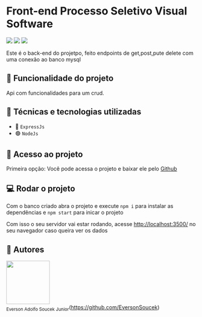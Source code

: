 # Front-end Processo Seletivo Visual Software

<div style:>
    <img src="https://img.shields.io/badge/Status-Completo-brightgreen">
    <img src='https://img.shields.io/github/languages/top/EversonSoucek/visual-processoseletivoBackend'>
    <img src='https://img.shields.io/github/languages/code-size/EversonSoucek/visual-processoseletivoBackend'>
</div>

Este é o back-end do projetpo, feito endpoints de get,post,pute delete com uma conexão ao banco mysql

## :hammer: Funcionalidade do projeto

Api com funcionalidades para um crud.

## :wrench: Técnicas e tecnologias utilizadas

- 🚄 `ExpressJs`
- 🟢 `NodeJs`


## :file_folder: Acesso ao projeto

Primeira opção:
Você pode acessa o projeto e baixar ele pelo <a href="https://github.com/EversonSoucek/visual-processoseletivoFrontEnd">Github</a>


## :computer: Rodar o projeto

Com o banco criado abra o projeto e execute `npm i` para instalar as dependências e `npm start` para inicar o projeto

Com isso o seu servidor vai estar rodando, acesse <a href="http://localhost:3500/">http://localhost:3500/</a> no seu navegador caso queira ver os dados

## :pencil: Autores

<img src='https://avatars.githubusercontent.com/u/105561519?v=4' width=115><br><sub>Everson Adolfo Soucek Junior</sub>(https://github.com/EversonSoucek)